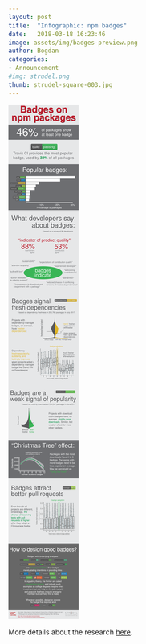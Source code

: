 ```yaml
---
layout: post
title:  "Infographic: npm badges"
date:   2018-03-18 16:23:46
image: assets/img/badges-preview.png
author: Bogdan
categories: 
- Announcement
#img: strudel.png
thumb: strudel-square-003.jpg
---
```



![STRUDEL](/assets/img/info-badges.svg)

More details about the research [here](../../projects/badges/).

